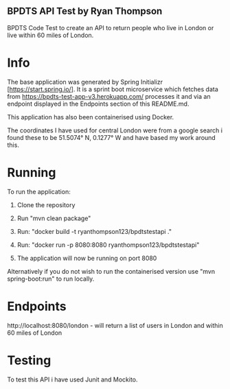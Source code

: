## BPDTS API Test by Ryan Thompson
BPDTS Code Test to create an API to return people who live in London or live within 60 miles of London.

# Info

The base application was generated by Spring Initializr [https://start.spring.io/]. It is a sprint boot microservice which fetches data from https://bpdts-test-app-v3.herokuapp.com/ processes it and via an endpoint displayed in the Endpoints section of this README.md.

This application has also been containerised using Docker.

The coordinates I have used for central London were from a google search i found these to be 51.5074° N, 0.1277° W and have based my work around this.

# Running

To run the application:

1. Clone the repository

2. Run "mvn clean package"

3. Run: "docker build -t ryanthompson123/bpdtstestapi ."

4. Run: "docker run -p 8080:8080 ryanthompson123/bpdtstestapi"

5. The application will now be running on port 8080


Alternatively if you do not wish to run the containerised version use "mvn spring-boot:run" to run locally. 

# Endpoints

http://localhost:8080/london - will return a list of users in London and within 60 miles of London

# Testing

To test this API i have used Junit and Mockito.
